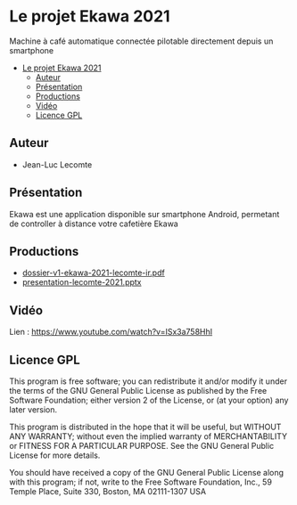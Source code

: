# Le projet Ekawa 2021

Machine à café automatique connectée pilotable directement depuis un smartphone

- [Le projet Ekawa 2021](#le-projet-ekawa-2021)
  - [Auteur](#auteur)
  - [Présentation](#présentation)
  - [Productions](#productions)
  - [Vidéo](#vidéo)
  - [Licence GPL](#licence-gpl)

## Auteur

- Jean-Luc Lecomte

## Présentation

Ekawa est une application disponible sur smartphone Android, permetant de controller à distance votre cafetière Ekawa

## Productions

- [dossier-v1-ekawa-2021-lecomte-ir.pdf](dossier-v1-ekawa-2021-lecomte-ir.pdf)
- [presentation-lecomte-2021.pptx](presentation-lecomte-2021.pptx)

## Vidéo

Lien : https://www.youtube.com/watch?v=ISx3a758HhI

## Licence GPL

This program is free software; you can redistribute it and/or modify
it under the terms of the GNU General Public License as published by
the Free Software Foundation; either version 2 of the License, or
(at your option) any later version.

This program is distributed in the hope that it will be useful,
but WITHOUT ANY WARRANTY; without even the implied warranty of
MERCHANTABILITY or FITNESS FOR A PARTICULAR PURPOSE. See the
GNU General Public License for more details.

You should have received a copy of the GNU General Public License
along with this program; if not, write to the Free Software
Foundation, Inc., 59 Temple Place, Suite 330, Boston, MA 02111-1307 USA
